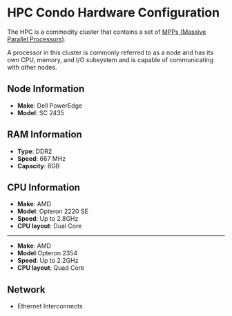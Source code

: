 # HPC Condo Hardware Configuration

The HPC is a commodity cluster that contains a set of [MPPs (Massive Parallel Processors)](https://en.wikipedia.org/wiki/Massively_parallel).

A processor in this cluster is commonly referred to as a node and has its own CPU, memory, and I/O subsystem and is capable of communicating with other nodes.

## Node Information

- **Make**: Dell PowerEdge
- **Model**: SC 2435

## RAM Information

- **Type**: DDR2
- **Speed**: 667 MHz
- **Capacity**: 8GB

## CPU Information

- **Make**: AMD
- **Model**: Opteron 2220 SE
- **Speed**: Up to 2.8GHz
- **CPU layout**: Dual Core
--------
+ **Make**: AMD
+ **Model**:Opteron 2354
+ **Speed**: Up to 2.2GHz
+ **CPU layout**: Quad Core

## Network

- Ethernet Interconnects
